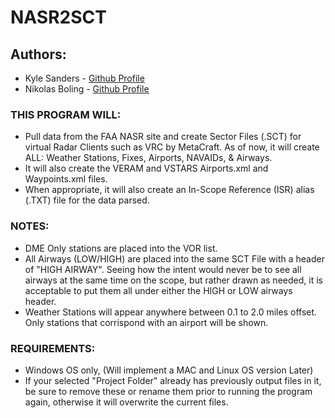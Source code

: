 # NASR2SCT

## Authors: 
- Kyle Sanders - [Github Profile](https://github.com/KSanders7070)
- Nikolas Boling - [Github Profile](https://github.com/Nikolai558)

### THIS PROGRAM WILL:
- Pull data from the FAA NASR site and create Sector Files (.SCT) for virtual Radar Clients such as VRC by MetaCraft. As of now, it will create ALL: Weather Stations, Fixes, Airports, NAVAIDs, & Airways.
- It will also create the VERAM and VSTARS Airports.xml and Waypoints.xml files. 
- When appropriate, it will also create an In-Scope Reference (ISR) alias (.TXT) file for the data parsed.

### NOTES:
- DME Only stations are placed into the VOR list.
- All Airways (LOW/HIGH) are placed into the same SCT File with a header of "HIGH AIRWAY". Seeing how the intent would never be to see all airways at the same time on the scope, but rather drawn as needed, it is acceptable to put them all under either the HIGH or LOW airways header.
- Weather Stations will appear anywhere between 0.1 to 2.0 miles offset. Only stations that corrispond with an airport will be shown.

### REQUIREMENTS:
- Windows OS only, (Will implement a MAC and Linux OS version Later)
- If your selected "Project Folder" already has previously output files in it, be sure to remove these or rename them prior to running the program again, otherwise it will overwrite the current files.
